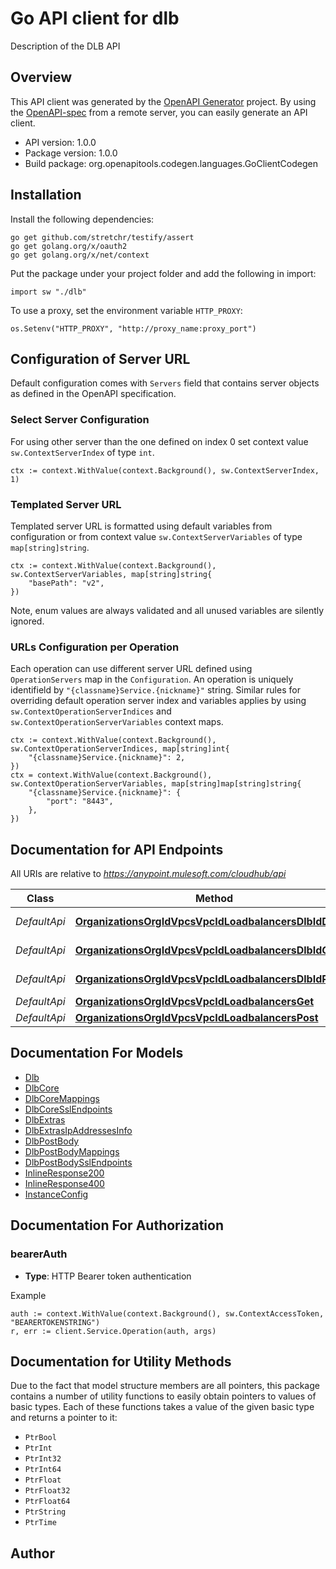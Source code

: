 # Go API client for dlb

Description of the DLB API

## Overview
This API client was generated by the [OpenAPI Generator](https://openapi-generator.tech) project.  By using the [OpenAPI-spec](https://www.openapis.org/) from a remote server, you can easily generate an API client.

- API version: 1.0.0
- Package version: 1.0.0
- Build package: org.openapitools.codegen.languages.GoClientCodegen

## Installation

Install the following dependencies:

```shell
go get github.com/stretchr/testify/assert
go get golang.org/x/oauth2
go get golang.org/x/net/context
```

Put the package under your project folder and add the following in import:

```golang
import sw "./dlb"
```

To use a proxy, set the environment variable `HTTP_PROXY`:

```golang
os.Setenv("HTTP_PROXY", "http://proxy_name:proxy_port")
```

## Configuration of Server URL

Default configuration comes with `Servers` field that contains server objects as defined in the OpenAPI specification.

### Select Server Configuration

For using other server than the one defined on index 0 set context value `sw.ContextServerIndex` of type `int`.

```golang
ctx := context.WithValue(context.Background(), sw.ContextServerIndex, 1)
```

### Templated Server URL

Templated server URL is formatted using default variables from configuration or from context value `sw.ContextServerVariables` of type `map[string]string`.

```golang
ctx := context.WithValue(context.Background(), sw.ContextServerVariables, map[string]string{
	"basePath": "v2",
})
```

Note, enum values are always validated and all unused variables are silently ignored.

### URLs Configuration per Operation

Each operation can use different server URL defined using `OperationServers` map in the `Configuration`.
An operation is uniquely identifield by `"{classname}Service.{nickname}"` string.
Similar rules for overriding default operation server index and variables applies by using `sw.ContextOperationServerIndices` and `sw.ContextOperationServerVariables` context maps.

```
ctx := context.WithValue(context.Background(), sw.ContextOperationServerIndices, map[string]int{
	"{classname}Service.{nickname}": 2,
})
ctx = context.WithValue(context.Background(), sw.ContextOperationServerVariables, map[string]map[string]string{
	"{classname}Service.{nickname}": {
		"port": "8443",
	},
})
```

## Documentation for API Endpoints

All URIs are relative to *https://anypoint.mulesoft.com/cloudhub/api*

Class | Method | HTTP request | Description
------------ | ------------- | ------------- | -------------
*DefaultApi* | [**OrganizationsOrgIdVpcsVpcIdLoadbalancersDlbIdDelete**](docs/DefaultApi.md#organizationsorgidvpcsvpcidloadbalancersdlbiddelete) | **Delete** /organizations/{orgId}/vpcs/{vpcId}/loadbalancers/{dlbId} | 
*DefaultApi* | [**OrganizationsOrgIdVpcsVpcIdLoadbalancersDlbIdGet**](docs/DefaultApi.md#organizationsorgidvpcsvpcidloadbalancersdlbidget) | **Get** /organizations/{orgId}/vpcs/{vpcId}/loadbalancers/{dlbId} | 
*DefaultApi* | [**OrganizationsOrgIdVpcsVpcIdLoadbalancersDlbIdPatch**](docs/DefaultApi.md#organizationsorgidvpcsvpcidloadbalancersdlbidpatch) | **Patch** /organizations/{orgId}/vpcs/{vpcId}/loadbalancers/{dlbId} | 
*DefaultApi* | [**OrganizationsOrgIdVpcsVpcIdLoadbalancersGet**](docs/DefaultApi.md#organizationsorgidvpcsvpcidloadbalancersget) | **Get** /organizations/{orgId}/vpcs/{vpcId}/loadbalancers | 
*DefaultApi* | [**OrganizationsOrgIdVpcsVpcIdLoadbalancersPost**](docs/DefaultApi.md#organizationsorgidvpcsvpcidloadbalancerspost) | **Post** /organizations/{orgId}/vpcs/{vpcId}/loadbalancers | 


## Documentation For Models

 - [Dlb](docs/Dlb.md)
 - [DlbCore](docs/DlbCore.md)
 - [DlbCoreMappings](docs/DlbCoreMappings.md)
 - [DlbCoreSslEndpoints](docs/DlbCoreSslEndpoints.md)
 - [DlbExtras](docs/DlbExtras.md)
 - [DlbExtrasIpAddressesInfo](docs/DlbExtrasIpAddressesInfo.md)
 - [DlbPostBody](docs/DlbPostBody.md)
 - [DlbPostBodyMappings](docs/DlbPostBodyMappings.md)
 - [DlbPostBodySslEndpoints](docs/DlbPostBodySslEndpoints.md)
 - [InlineResponse200](docs/InlineResponse200.md)
 - [InlineResponse400](docs/InlineResponse400.md)
 - [InstanceConfig](docs/InstanceConfig.md)


## Documentation For Authorization



### bearerAuth

- **Type**: HTTP Bearer token authentication

Example

```golang
auth := context.WithValue(context.Background(), sw.ContextAccessToken, "BEARERTOKENSTRING")
r, err := client.Service.Operation(auth, args)
```


## Documentation for Utility Methods

Due to the fact that model structure members are all pointers, this package contains
a number of utility functions to easily obtain pointers to values of basic types.
Each of these functions takes a value of the given basic type and returns a pointer to it:

* `PtrBool`
* `PtrInt`
* `PtrInt32`
* `PtrInt64`
* `PtrFloat`
* `PtrFloat32`
* `PtrFloat64`
* `PtrString`
* `PtrTime`

## Author



